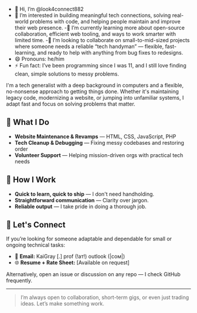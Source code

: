 - 👋 Hi, I’m @look4connect882
- 👀 I’m interested in building meaningful tech connections, solving real-world problems with code, and helping people maintain and improve their web presence.
-🌱 I’m currently learning more about open-source collaboration, efficient web tooling, and ways to work smarter with limited time.
-💞️ I’m looking to collaborate on small-to-mid-sized projects where someone needs a reliable “tech handyman” — flexible, fast-learning, and ready to help with anything from bug fixes to redesigns.
- 😄 Pronouns: he/him
- ⚡ Fun fact: I’ve been programming since I was 11, and I still love finding clean, simple solutions to messy problems.



I'm a tech generalist with a deep background in computers and a flexible, no-nonsense approach to getting things done. Whether it's maintaining legacy code, modernizing a website, or jumping into unfamiliar systems, I adapt fast and focus on solving problems that matter.

## 💼 What I Do
- **Website Maintenance & Revamps** — HTML, CSS, JavaScript, PHP
- **Tech Cleanup & Debugging** — Fixing messy codebases and restoring order
- **Volunteer Support** — Helping mission-driven orgs with practical tech needs

## 🧠 How I Work
- **Quick to learn, quick to ship** — I don't need handholding.
- **Straightforward communication** — Clarity over jargon.
- **Reliable output** — I take pride in doing a thorough job.

## 🤝 Let's Connect
If you’re looking for someone adaptable and dependable for small or ongoing technical tasks:

- 📧 **Email:**  KaiGray [.] prof (!ат!) outlook (|cом|)
- 🌐 **Resume + Rate Sheet:** [Available on request]

Alternatively, open an issue or discussion on any repo — I check GitHub frequently.

---

> I’m always open to collaboration, short-term gigs, or even just trading ideas. Let’s make something work.
